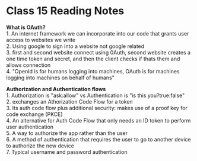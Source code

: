 # Class 15 Reading Notes

**What is OAuth?**  
1\. An internet framework we can incorporate into our code that grants user access to websites we write  
2\. Using google to sign into a website not google related  
3\. first and second website connect using 0Auth, second website creates a one time token and secret, and then the client checks if thats them and allows connection  
4\. "OpenId is for humans logging into machines, OAuth is for machines logging into machines on behalf of humans"  

**Authorization and Authentication flows**  
1\. Authorization is "ask:allow" vs Authentication is "is this you?true:false"  
2\. exchanges an Athorization Code Flow for a token  
3\. Its auth code flow plus additional security: makes use of a proof key for code exchange (PKCE)  
4\. An alternative for Auth Code Flow that only needs an ID token to perform user authentication  
5\. A way to authorize the app rather than the user  
6\. A method of authentication that requires the user to go to another device to authorize the new device  
7\. Typical username and password authentication  
